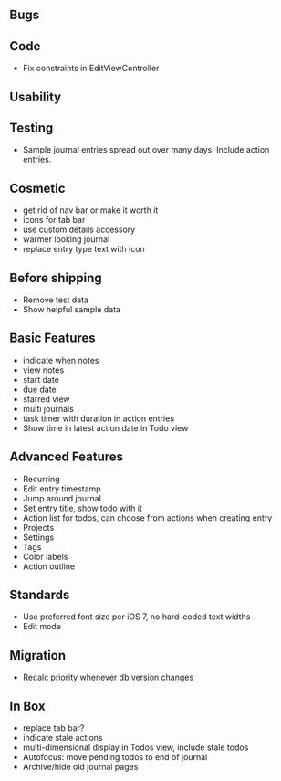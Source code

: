 Bugs
----


Code
----
* Fix constraints in EditViewController

Usability
---------

Testing
-------
* Sample journal entries spread out over many days. Include action entries.

Cosmetic
--------
* get rid of nav bar or make it worth it
* icons for tab bar
* use custom details accessory
* warmer looking journal
* replace entry type text with icon

Before shipping
---------------
* Remove test data
* Show helpful sample data

Basic Features
--------------
* indicate when notes
* view notes
* start date
* due date
* starred view
* multi journals
* task timer with duration in action entries
* Show time in latest action date in Todo view

Advanced Features
-----------------
* Recurring
* Edit entry timestamp
* Jump around journal
* Set entry title, show todo with it
* Action list for todos, can choose from actions when creating entry
* Projects
* Settings
* Tags
* Color labels
* Action outline

Standards
---------
* Use preferred font size per iOS 7, no hard-coded text widths
* Edit mode

Migration
---------
* Recalc priority whenever db version changes

In Box
------
* replace tab bar?
* indicate stale actions
* multi-dimensional display in Todos view, include stale todos
* Autofocus: move pending todos to end of journal
* Archive/hide old journal pages
